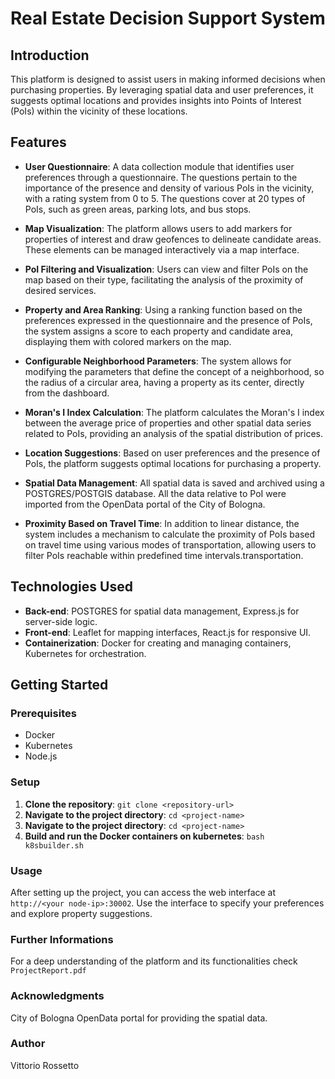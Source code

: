 # Real Estate Decision Support System

## Introduction
This platform is designed to assist users in making informed decisions when purchasing properties. By leveraging spatial data and user preferences, it suggests optimal locations and provides insights into Points of Interest (PoIs) within the vicinity of these locations.

## Features
- **User Questionnaire**: A data collection module that identifies user preferences through a questionnaire. The questions pertain to the importance of the presence and density of various PoIs in the vicinity, with a rating system from 0 to 5. The questions cover at 20 types of PoIs, such as green areas, parking lots, and bus stops.

- **Map Visualization**: The platform allows users to add markers for properties of interest and draw geofences to delineate candidate areas. These elements can be managed interactively via a map interface.

- **PoI Filtering and Visualization**: Users can view and filter PoIs on the map based on their type, facilitating the analysis of the proximity of desired services.
- **Property and Area Ranking**: Using a ranking function based on the preferences expressed in the questionnaire and the presence of PoIs, the system assigns a score to each property and candidate area, displaying them with colored markers on the map.

- **Configurable Neighborhood Parameters**: The system allows for modifying the parameters that define the concept of a neighborhood, so the radius of a circular area, having a property as its center, directly from the dashboard.

- **Moran's I Index Calculation**: The platform calculates the Moran's I index between the average price of properties and other spatial data series related to PoIs, providing an analysis of the spatial distribution of prices.

- **Location Suggestions**: Based on user preferences and the presence of PoIs, the platform suggests optimal locations for purchasing a property.

- **Spatial Data Management**: All spatial data is saved and archived using a POSTGRES/POSTGIS database. All the data relative to PoI were imported from the OpenData portal of the City of Bologna.

- **Proximity Based on Travel Time**: In addition to linear distance, the system includes a mechanism to calculate the proximity of PoIs based on travel time using various modes of transportation, allowing users to filter PoIs reachable within predefined time intervals.transportation.

## Technologies Used
- **Back-end**: POSTGRES for spatial data management, Express.js for server-side logic.
- **Front-end**: Leaflet for mapping interfaces, React.js for responsive UI.
- **Containerization**: Docker for creating and managing containers, Kubernetes for orchestration.

## Getting Started

### Prerequisites
- Docker
- Kubernetes
- Node.js

### Setup
1. **Clone the repository**:
    `git clone <repository-url>`
2. **Navigate to the project directory**:
    `cd <project-name>`
3. **Navigate to the project directory**:
    `cd <project-name>`
4. **Build and run the Docker containers on kubernetes**:
    `bash k8sbuilder.sh`

### Usage
After setting up the project, you can access the web interface at `http://<your node-ip>:30002`. Use the interface to specify your preferences and explore property suggestions.

### Further Informations
For a deep understanding of the platform and its functionalities check `ProjectReport.pdf`

### Acknowledgments
City of Bologna OpenData portal for providing the spatial data.

### Author
Vittorio Rossetto